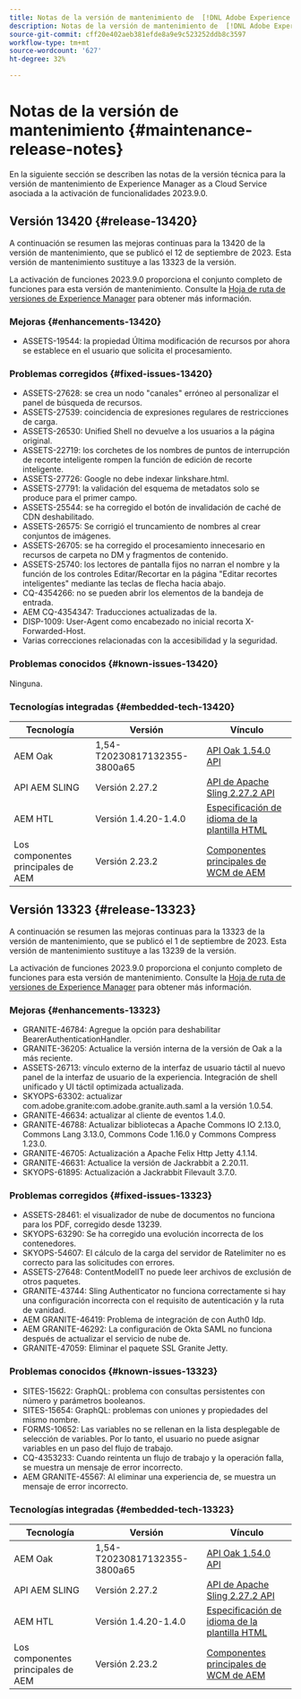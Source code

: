 ```yaml
---
title: Notas de la versión de mantenimiento de  [!DNL Adobe Experience Manager]  as a Cloud Service asociada con la activación de funcionalidades 2023.9.0.
description: Notas de la versión de mantenimiento de  [!DNL Adobe Experience Manager]  as a Cloud Service asociada con la activación de funcionalidades 2023.9.0.
source-git-commit: cff20e402aeb381efde8a9e9c523252ddb8c3597
workflow-type: tm+mt
source-wordcount: '627'
ht-degree: 32%

---
```


# Notas de la versión de mantenimiento {#maintenance-release-notes}

En la siguiente sección se describen las notas de la versión técnica para la versión de mantenimiento de Experience Manager as a Cloud Service asociada a la activación de funcionalidades 2023.9.0.

## Versión 13420 {#release-13420}

A continuación se resumen las mejoras continuas para la 13420 de la versión de mantenimiento, que se publicó el 12 de septiembre de 2023. Esta versión de mantenimiento sustituye a las 13323 de la versión.

La activación de funciones 2023.9.0 proporciona el conjunto completo de funciones para esta versión de mantenimiento. Consulte la [Hoja de ruta de versiones de Experience Manager](https://experienceleague.adobe.com/docs/experience-manager-release-information/aem-release-updates/update-releases-roadmap.html?lang=es) para obtener más información.

### Mejoras {#enhancements-13420}

- ASSETS-19544: la propiedad Última modificación de recursos por ahora se establece en el usuario que solicita el procesamiento.

### Problemas corregidos {#fixed-issues-13420}

- ASSETS-27628: se crea un nodo &quot;canales&quot; erróneo al personalizar el panel de búsqueda de recursos.
- ASSETS-27539: coincidencia de expresiones regulares de restricciones de carga.
- ASSETS-26530: Unified Shell no devuelve a los usuarios a la página original.
- ASSETS-22719: los corchetes de los nombres de puntos de interrupción de recorte inteligente rompen la función de edición de recorte inteligente.
- ASSETS-27726: Google no debe indexar linkshare.html.
- ASSETS-27791: la validación del esquema de metadatos solo se produce para el primer campo.
- ASSETS-25544: se ha corregido el botón de invalidación de caché de CDN deshabilitado.
- ASSETS-26575: Se corrigió el truncamiento de nombres al crear conjuntos de imágenes.
- ASSETS-26705: se ha corregido el procesamiento innecesario en recursos de carpeta no DM y fragmentos de contenido.
- ASSETS-25740: los lectores de pantalla fijos no narran el nombre y la función de los controles Editar/Recortar en la página &quot;Editar recortes inteligentes&quot; mediante las teclas de flecha hacia abajo.
- CQ-4354266: no se pueden abrir los elementos de la bandeja de entrada.
- AEM CQ-4354347: Traducciones actualizadas de la.
- DISP-1009: User-Agent como encabezado no inicial recorta X-Forwarded-Host.
- Varias correcciones relacionadas con la accesibilidad y la seguridad.

### Problemas conocidos {#known-issues-13420}

Ninguna.

### Tecnologías integradas {#embedded-tech-13420}

| Tecnología | Versión | Vínculo |
|---|---|---|
| AEM Oak | 1,54-T20230817132355-3800a65 | [API Oak 1.54.0 API](https://www.javadoc.io/doc/org.apache.jackrabbit/oak-api/1.54.0/index.html) |
| API AEM SLING | Versión 2.27.2 | [API de Apache Sling 2.27.2 API](https://www.javadoc.io/doc/org.apache.sling/org.apache.sling.api/latest/index.html) |
| AEM HTL | Versión 1.4.20-1.4.0 | [Especificación de idioma de la plantilla HTML](https://github.com/adobe/htl-spec) |
| Los componentes principales de AEM | Versión 2.23.2 | [Componentes principales de WCM de AEM](https://github.com/adobe/aem-core-wcm-components) |

## Versión 13323 {#release-13323}

A continuación se resumen las mejoras continuas para la 13323 de la versión de mantenimiento, que se publicó el 1 de septiembre de 2023. Esta versión de mantenimiento sustituye a las 13239 de la versión.

La activación de funciones 2023.9.0 proporciona el conjunto completo de funciones para esta versión de mantenimiento. Consulte la [Hoja de ruta de versiones de Experience Manager](https://experienceleague.adobe.com/docs/experience-manager-release-information/aem-release-updates/update-releases-roadmap.html?lang=es) para obtener más información.

### Mejoras {#enhancements-13323}

- GRANITE-46784: Agregue la opción para deshabilitar BearerAuthenticationHandler.
- GRANITE-36205: Actualice la versión interna de la versión de Oak a la más reciente.
- ASSETS-26713: vínculo externo de la interfaz de usuario táctil al nuevo panel de la interfaz de usuario de la experiencia. Integración de shell unificado y UI táctil optimizada actualizada.
- SKYOPS-63302: actualizar com.adobe.granite:com.adobe.granite.auth.saml a la versión 1.0.54.
- GRANITE-46634: actualizar al cliente de eventos 1.4.0.
- GRANITE-46788: Actualizar bibliotecas a Apache Commons IO 2.13.0, Commons Lang 3.13.0, Commons Code 1.16.0 y Commons Compress 1.23.0.
- GRANITE-46705: Actualización a Apache Felix Http Jetty 4.1.14.
- GRANITE-46631: Actualice la versión de Jackrabbit a 2.20.11.
- SKYOPS-61895: Actualización a Jackrabbit Filevault 3.7.0.

### Problemas corregidos {#fixed-issues-13323}

- ASSETS-28461: el visualizador de nube de documentos no funciona para los PDF, corregido desde 13239.
- SKYOPS-63290: Se ha corregido una evolución incorrecta de los contenedores.
- SKYOPS-54607: El cálculo de la carga del servidor de Ratelimiter no es correcto para las solicitudes con errores.
- ASSETS-27648: ContentModelIT no puede leer archivos de exclusión de otros paquetes.
- GRANITE-43744: Sling Authenticator no funciona correctamente si hay una configuración incorrecta con el requisito de autenticación y la ruta de vanidad.
- AEM GRANITE-46419: Problema de integración de con Auth0 Idp.
- AEM GRANITE-46292: La configuración de Okta SAML no funciona después de actualizar el servicio de nube de.
- GRANITE-47059: Eliminar el paquete SSL Granite Jetty.

### Problemas conocidos {#known-issues-13323}

- SITES-15622: GraphQL: problema con consultas persistentes con número y parámetros booleanos.
- SITES-15654: GraphQL: problemas con uniones y propiedades del mismo nombre.
- FORMS-10652: Las variables no se rellenan en la lista desplegable de selección de variables. Por lo tanto, el usuario no puede asignar variables en un paso del flujo de trabajo.
- CQ-4353233: Cuando reintenta un flujo de trabajo y la operación falla, se muestra un mensaje de error incorrecto.
- AEM GRANITE-45567: Al eliminar una experiencia de, se muestra un mensaje de error incorrecto.

### Tecnologías integradas {#embedded-tech-13323}

| Tecnología | Versión | Vínculo |
|---|---|---|
| AEM Oak | 1,54-T20230817132355-3800a65 | [API Oak 1.54.0 API](https://www.javadoc.io/doc/org.apache.jackrabbit/oak-api/1.54.0/index.html) |
| API AEM SLING | Versión 2.27.2 | [API de Apache Sling 2.27.2 API](https://www.javadoc.io/doc/org.apache.sling/org.apache.sling.api/latest/index.html) |
| AEM HTL | Versión 1.4.20-1.4.0 | [Especificación de idioma de la plantilla HTML](https://github.com/adobe/htl-spec) |
| Los componentes principales de AEM | Versión 2.23.2 | [Componentes principales de WCM de AEM](https://github.com/adobe/aem-core-wcm-components) |
